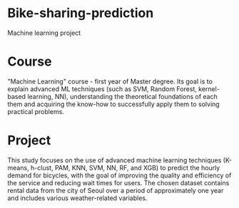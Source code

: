 # Bike-sharing-prediction
Machine learning project

# Course
"Machine Learning" course - first year of Master degree. Its goal is to explain advanced ML techniques (such as SVM, Random Forest, kernel-based learning, NN), understanding the theoretical foundations of each them and acquiring the know-how to successfully apply them to solving practical problems. 

# Project
This study focuses on the use of advanced machine learning techniques (K-means, h-clust, PAM, KNN, SVM, NN, RF, and XGB) to predict the hourly demand for bicycles, with the goal of improving the quality and efficiency of the service and reducing wait times for users. The chosen dataset contains rental data from the city of Seoul over a period of approximately one year and includes various weather-related variables.
